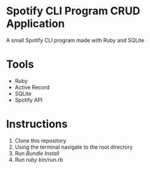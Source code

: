 # Spotify CLI Program CRUD Application
A small Spotify CLI program made with Ruby and SQLite

# Tools
<ul>
  <li>Ruby</li>
  <li>Active Record</li>
  <li>SQLite</li>
  <li>Spotify API</li>
</ul>

# Instructions
<ol>
  <li>Clone this repository</li>
  <li>Using the terminal navigate to the root directory</li>
  <li>Run <i>Bundle Install</i></li>
  <li>Run <i>ruby bin/run.rb</i></li>
</ol>
